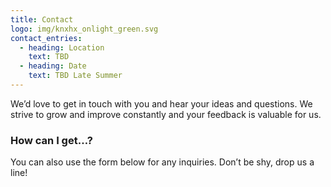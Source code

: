 ```yaml
---
title: Contact
logo: img/knxhx_onlight_green.svg
contact_entries:
  - heading: Location
    text: TBD
  - heading: Date
    text: TBD Late Summer
---
```

We’d love to get in touch with you and hear your ideas and questions. We strive to grow and improve constantly and your feedback
is valuable for us.

<h3 class="f4 b lh-title mb2">How can I get…?</h3>

You can also use the form below for any inquiries. Don’t be shy, drop us a line!